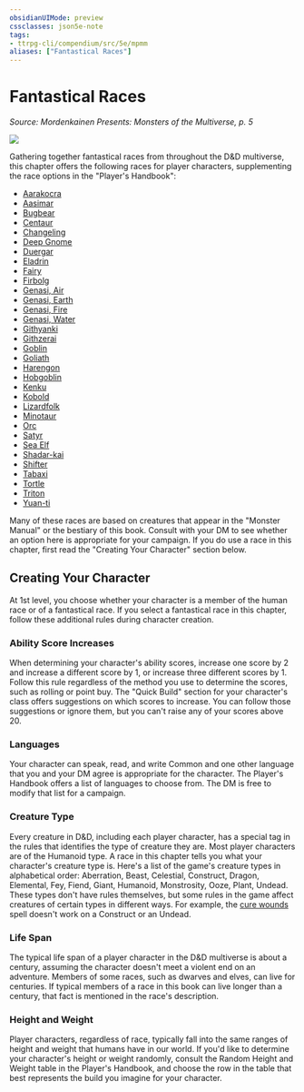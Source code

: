 ```yaml
---
obsidianUIMode: preview
cssclasses: json5e-note
tags:
- ttrpg-cli/compendium/src/5e/mpmm
aliases: ["Fantastical Races"]
---
```

# Fantastical Races
*Source: Mordenkainen Presents: Monsters of the Multiverse, p. 5* 

![](book/MPMM/01-001.ch1-splash.webp#center)

Gathering together fantastical races from throughout the D&D multiverse, this chapter offers the following races for player characters, supplementing the race options in the "Player's Handbook":

- [Aarakocra](3-Mechanics/CLI/races/aarakocra-mpmm.md)  
- [Aasimar](3-Mechanics/CLI/races/aasimar-mpmm.md)  
- [Bugbear](3-Mechanics/CLI/races/bugbear-mpmm.md)  
- [Centaur](3-Mechanics/CLI/races/centaur-mpmm.md)  
- [Changeling](3-Mechanics/CLI/races/changeling-mpmm.md)  
- [Deep Gnome](3-Mechanics/CLI/races/deep-gnome-mpmm.md)  
- [Duergar](3-Mechanics/CLI/races/duergar-mpmm.md)  
- [Eladrin](3-Mechanics/CLI/races/eladrin-mpmm.md)  
- [Fairy](3-Mechanics/CLI/races/fairy-mpmm.md)  
- [Firbolg](3-Mechanics/CLI/races/firbolg-mpmm.md)  
- [Genasi, Air](3-Mechanics/CLI/races/genasi-air-mpmm.md)  
- [Genasi, Earth](3-Mechanics/CLI/races/genasi-earth-mpmm.md)  
- [Genasi, Fire](3-Mechanics/CLI/races/genasi-fire-mpmm.md)  
- [Genasi, Water](3-Mechanics/CLI/races/genasi-water-mpmm.md)  
- [Githyanki](3-Mechanics/CLI/races/githyanki-mpmm.md)  
- [Githzerai](3-Mechanics/CLI/races/githzerai-mpmm.md)  
- [Goblin](3-Mechanics/CLI/races/goblin-mpmm.md)  
- [Goliath](3-Mechanics/CLI/races/goliath-mpmm.md)  
- [Harengon](3-Mechanics/CLI/races/harengon-mpmm.md)  
- [Hobgoblin](3-Mechanics/CLI/races/hobgoblin-mpmm.md)  
- [Kenku](3-Mechanics/CLI/races/kenku-mpmm.md)  
- [Kobold](3-Mechanics/CLI/races/kobold-mpmm.md)  
- [Lizardfolk](3-Mechanics/CLI/races/lizardfolk-mpmm.md)  
- [Minotaur](3-Mechanics/CLI/races/minotaur-mpmm.md)  
- [Orc](3-Mechanics/CLI/races/orc-mpmm.md)  
- [Satyr](3-Mechanics/CLI/races/satyr-mpmm.md)  
- [Sea Elf](3-Mechanics/CLI/races/sea-elf-mpmm.md)  
- [Shadar-kai](3-Mechanics/CLI/races/shadar-kai-mpmm.md)  
- [Shifter](3-Mechanics/CLI/races/shifter-mpmm.md)  
- [Tabaxi](3-Mechanics/CLI/races/tabaxi-mpmm.md)  
- [Tortle](3-Mechanics/CLI/races/tortle-mpmm.md)  
- [Triton](3-Mechanics/CLI/races/triton-mpmm.md)  
- [Yuan-ti](3-Mechanics/CLI/races/yuan-ti-mpmm.md)  

Many of these races are based on creatures that appear in the "Monster Manual" or the bestiary of this book. Consult with your DM to see whether an option here is appropriate for your campaign. If you do use a race in this chapter, first read the "Creating Your Character" section below.

## Creating Your Character

At 1st level, you choose whether your character is a member of the human race or of a fantastical race. If you select a fantastical race in this chapter, follow these additional rules during character creation.

### Ability Score Increases

When determining your character's ability scores, increase one score by 2 and increase a different score by 1, or increase three different scores by 1. Follow this rule regardless of the method you use to determine the scores, such as rolling or point buy. The "Quick Build" section for your character's class offers suggestions on which scores to increase. You can follow those suggestions or ignore them, but you can't raise any of your scores above 20.

### Languages

Your character can speak, read, and write Common and one other language that you and your DM agree is appropriate for the character. The Player's Handbook offers a list of languages to choose from. The DM is free to modify that list for a campaign.

### Creature Type

Every creature in D&D, including each player character, has a special tag in the rules that identifies the type of creature they are. Most player characters are of the Humanoid type. A race in this chapter tells you what your character's creature type is. Here's a list of the game's creature types in alphabetical order: Aberration, Beast, Celestial, Construct, Dragon, Elemental, Fey, Fiend, Giant, Humanoid, Monstrosity, Ooze, Plant, Undead. These types don't have rules themselves, but some rules in the game affect creatures of certain types in different ways. For example, the [cure wounds](3-Mechanics/CLI/spells/cure-wounds.md) spell doesn't work on a Construct or an Undead.

### Life Span

The typical life span of a player character in the D&D multiverse is about a century, assuming the character doesn't meet a violent end on an adventure. Members of some races, such as dwarves and elves, can live for centuries. If typical members of a race in this book can live longer than a century, that fact is mentioned in the race's description.

### Height and Weight

Player characters, regardless of race, typically fall into the same ranges of height and weight that humans have in our world. If you'd like to determine your character's height or weight randomly, consult the Random Height and Weight table in the Player's Handbook, and choose the row in the table that best represents the build you imagine for your character.